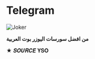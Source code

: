 # Telegram
![Joker](https://telegra.ph/file/0b6b1d4a1695489a543df.jpg)

**من افضل سورسات اليوزر بوت العربية**




★ 𝑺𝑶𝑼𝑹𝑪𝑬 𝐘𝐒𝐎
